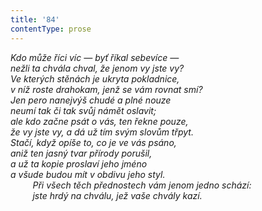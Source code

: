 ```yaml
---
title: '84'
contentType: prose
---
```


<section>

_Kdo může říci víc — byť říkal sebevíce —  
nežli ta chvála chval, že jenom vy jste vy?  
Ve kterých stěnách je ukryta pokladnice,  
v níž roste drahokam, jenž se vám rovnat smí?  
Jen pero nanejvýš chudé a plné nouze  
neumí tak či tak svůj námět oslavit;  
ale kdo začne psát o vás, ten řekne pouze,  
že vy jste vy, a dá už tím svým slovům třpyt.  
Stačí, když opíše to, co je ve vás psáno,  
aniž ten jasný tvar přírody porušil,  
a už ta kopie proslaví jeho jméno  
a všude budou mít v obdivu jeho styl.  
         Při všech těch přednostech vám jenom jedno schází:  
         jste hrdý na chválu, jež vaše chvály kazí._

</section>
